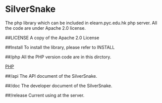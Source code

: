 SilverSnake
============

The php library which can be included in elearn.pyc.edu.hk php server.
All the code are under Apache 2.0 license. 

##LICENSE
A copy of the Apache 2.0 License

##Install
To install the library, please refer to INSTALL

##/php
All the PHP version code are in this dirctory.

[PHP](http://php.net/)

##/api
The API document of the SilverSnake.

##/doc
The developer document of the SilverSnake.

##/release
Current using at the server.

